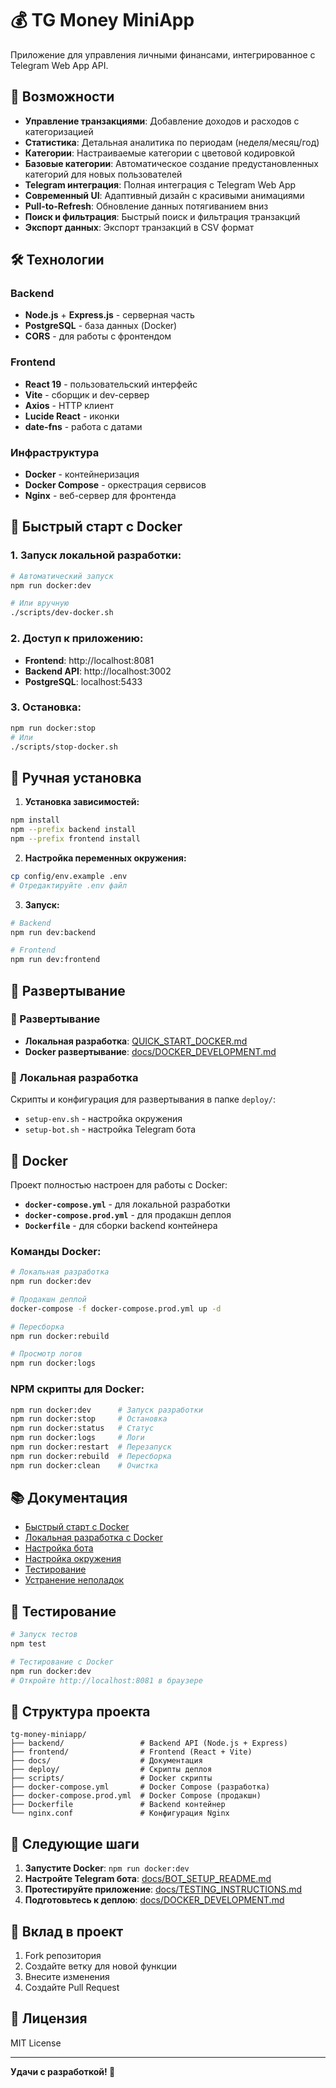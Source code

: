 # 💰 TG Money MiniApp

Приложение для управления личными финансами, интегрированное с Telegram Web App API.

## 🚀 Возможности

- **Управление транзакциями**: Добавление доходов и расходов с категоризацией
- **Статистика**: Детальная аналитика по периодам (неделя/месяц/год)
- **Категории**: Настраиваемые категории с цветовой кодировкой
- **Базовые категории**: Автоматическое создание предустановленных категорий для новых пользователей
- **Telegram интеграция**: Полная интеграция с Telegram Web App
- **Современный UI**: Адаптивный дизайн с красивыми анимациями
- **Pull-to-Refresh**: Обновление данных потягиванием вниз
- **Поиск и фильтрация**: Быстрый поиск и фильтрация транзакций
- **Экспорт данных**: Экспорт транзакций в CSV формат

## 🛠 Технологии

### Backend
- **Node.js** + **Express.js** - серверная часть
- **PostgreSQL** - база данных (Docker)
- **CORS** - для работы с фронтендом

### Frontend
- **React 19** - пользовательский интерфейс
- **Vite** - сборщик и dev-сервер
- **Axios** - HTTP клиент
- **Lucide React** - иконки
- **date-fns** - работа с датами

### Инфраструктура
- **Docker** - контейнеризация
- **Docker Compose** - оркестрация сервисов
- **Nginx** - веб-сервер для фронтенда

## 🐳 Быстрый старт с Docker

### 1. **Запуск локальной разработки:**
```bash
# Автоматический запуск
npm run docker:dev

# Или вручную
./scripts/dev-docker.sh
```

### 2. **Доступ к приложению:**
- **Frontend**: http://localhost:8081
- **Backend API**: http://localhost:3002
- **PostgreSQL**: localhost:5433

### 3. **Остановка:**
```bash
npm run docker:stop
# Или
./scripts/stop-docker.sh
```

## 🔧 Ручная установка

1. **Установка зависимостей:**
```bash
npm install
npm --prefix backend install
npm --prefix frontend install
```

2. **Настройка переменных окружения:**
```bash
cp config/env.example .env
# Отредактируйте .env файл
```

3. **Запуск:**
```bash
# Backend
npm run dev:backend

# Frontend
npm run dev:frontend
```

## 🚀 Развертывание

### 🚀 Развертывание
- **Локальная разработка**: [QUICK_START_DOCKER.md](QUICK_START_DOCKER.md)
- **Docker развертывание**: [docs/DOCKER_DEVELOPMENT.md](docs/DOCKER_DEVELOPMENT.md)

### 🔧 Локальная разработка
Скрипты и конфигурация для развертывания в папке `deploy/`:
- `setup-env.sh` - настройка окружения
- `setup-bot.sh` - настройка Telegram бота

## 🐳 Docker

Проект полностью настроен для работы с Docker:

- **`docker-compose.yml`** - для локальной разработки
- **`docker-compose.prod.yml`** - для продакшн деплоя
- **`Dockerfile`** - для сборки backend контейнера

### Команды Docker:
```bash
# Локальная разработка
npm run docker:dev

# Продакшн деплой
docker-compose -f docker-compose.prod.yml up -d

# Пересборка
npm run docker:rebuild

# Просмотр логов
npm run docker:logs
```

### NPM скрипты для Docker:
```bash
npm run docker:dev      # Запуск разработки
npm run docker:stop     # Остановка
npm run docker:status   # Статус
npm run docker:logs     # Логи
npm run docker:restart  # Перезапуск
npm run docker:rebuild  # Пересборка
npm run docker:clean    # Очистка
```

## 📚 Документация

- [Быстрый старт с Docker](QUICK_START_DOCKER.md)
- [Локальная разработка с Docker](docs/DOCKER_DEVELOPMENT.md)
- [Настройка бота](docs/BOT_SETUP_README.md)
- [Настройка окружения](docs/ENV_SETUP_README.md)
- [Тестирование](docs/TESTING_INSTRUCTIONS.md)
- [Устранение неполадок](docs/TROUBLESHOOTING.md)

## 🧪 Тестирование

```bash
# Запуск тестов
npm test

# Тестирование с Docker
npm run docker:dev
# Откройте http://localhost:8081 в браузере
```

## 📁 Структура проекта

```
tg-money-miniapp/
├── backend/                 # Backend API (Node.js + Express)
├── frontend/                # Frontend (React + Vite)
├── docs/                    # Документация
├── deploy/                  # Скрипты деплоя
├── scripts/                 # Docker скрипты
├── docker-compose.yml       # Docker Compose (разработка)
├── docker-compose.prod.yml  # Docker Compose (продакшн)
├── Dockerfile               # Backend контейнер
└── nginx.conf               # Конфигурация Nginx
```

## 🎯 Следующие шаги

1. **Запустите Docker**: `npm run docker:dev`
2. **Настройте Telegram бота**: [docs/BOT_SETUP_README.md](docs/BOT_SETUP_README.md)
3. **Протестируйте приложение**: [docs/TESTING_INSTRUCTIONS.md](docs/TESTING_INSTRUCTIONS.md)
4. **Подготовьтесь к деплою**: [docs/DOCKER_DEVELOPMENT.md](docs/DOCKER_DEVELOPMENT.md)

## 🤝 Вклад в проект

1. Fork репозитория
2. Создайте ветку для новой функции
3. Внесите изменения
4. Создайте Pull Request

## 📄 Лицензия

MIT License

---

**Удачи с разработкой! 🚀**

